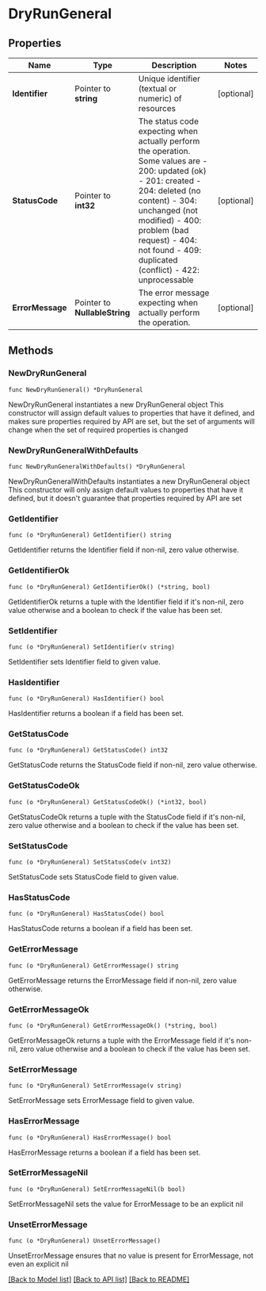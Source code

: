 # DryRunGeneral

## Properties

Name | Type | Description | Notes
------------ | ------------- | ------------- | -------------
**Identifier** | Pointer to **string** | Unique identifier (textual or numeric) of resources | [optional] 
**StatusCode** | Pointer to **int32** | The status code expecting when actually perform the operation. Some values are - 200: updated (ok)  - 201: created - 204: deleted (no content) - 304: unchanged (not modified) - 400: problem (bad request) - 404: not found - 409: duplicated (conflict) - 422: unprocessable  | [optional] 
**ErrorMessage** | Pointer to **NullableString** | The error message expecting when actually perform the operation.  | [optional] 

## Methods

### NewDryRunGeneral

`func NewDryRunGeneral() *DryRunGeneral`

NewDryRunGeneral instantiates a new DryRunGeneral object
This constructor will assign default values to properties that have it defined,
and makes sure properties required by API are set, but the set of arguments
will change when the set of required properties is changed

### NewDryRunGeneralWithDefaults

`func NewDryRunGeneralWithDefaults() *DryRunGeneral`

NewDryRunGeneralWithDefaults instantiates a new DryRunGeneral object
This constructor will only assign default values to properties that have it defined,
but it doesn't guarantee that properties required by API are set

### GetIdentifier

`func (o *DryRunGeneral) GetIdentifier() string`

GetIdentifier returns the Identifier field if non-nil, zero value otherwise.

### GetIdentifierOk

`func (o *DryRunGeneral) GetIdentifierOk() (*string, bool)`

GetIdentifierOk returns a tuple with the Identifier field if it's non-nil, zero value otherwise
and a boolean to check if the value has been set.

### SetIdentifier

`func (o *DryRunGeneral) SetIdentifier(v string)`

SetIdentifier sets Identifier field to given value.

### HasIdentifier

`func (o *DryRunGeneral) HasIdentifier() bool`

HasIdentifier returns a boolean if a field has been set.

### GetStatusCode

`func (o *DryRunGeneral) GetStatusCode() int32`

GetStatusCode returns the StatusCode field if non-nil, zero value otherwise.

### GetStatusCodeOk

`func (o *DryRunGeneral) GetStatusCodeOk() (*int32, bool)`

GetStatusCodeOk returns a tuple with the StatusCode field if it's non-nil, zero value otherwise
and a boolean to check if the value has been set.

### SetStatusCode

`func (o *DryRunGeneral) SetStatusCode(v int32)`

SetStatusCode sets StatusCode field to given value.

### HasStatusCode

`func (o *DryRunGeneral) HasStatusCode() bool`

HasStatusCode returns a boolean if a field has been set.

### GetErrorMessage

`func (o *DryRunGeneral) GetErrorMessage() string`

GetErrorMessage returns the ErrorMessage field if non-nil, zero value otherwise.

### GetErrorMessageOk

`func (o *DryRunGeneral) GetErrorMessageOk() (*string, bool)`

GetErrorMessageOk returns a tuple with the ErrorMessage field if it's non-nil, zero value otherwise
and a boolean to check if the value has been set.

### SetErrorMessage

`func (o *DryRunGeneral) SetErrorMessage(v string)`

SetErrorMessage sets ErrorMessage field to given value.

### HasErrorMessage

`func (o *DryRunGeneral) HasErrorMessage() bool`

HasErrorMessage returns a boolean if a field has been set.

### SetErrorMessageNil

`func (o *DryRunGeneral) SetErrorMessageNil(b bool)`

 SetErrorMessageNil sets the value for ErrorMessage to be an explicit nil

### UnsetErrorMessage
`func (o *DryRunGeneral) UnsetErrorMessage()`

UnsetErrorMessage ensures that no value is present for ErrorMessage, not even an explicit nil

[[Back to Model list]](../README.md#documentation-for-models) [[Back to API list]](../README.md#documentation-for-api-endpoints) [[Back to README]](../README.md)


